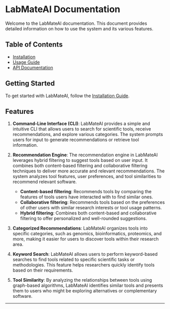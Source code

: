 
# LabMateAI Documentation

Welcome to the LabMateAI documentation. This document provides detailed information on how to use the system and its various features.

## Table of Contents
- [Installation](Installation.md)
- [Usage Guide](usage_guide.md)
- [API Documentation](api.md)

## Getting Started

To get started with LabMateAI, follow the [Installation Guide](installation.md).

## Features

1. **Command-Line Interface (CLI)**:
   LabMateAI provides a simple and intuitive CLI that allows users to search for scientific tools, receive recommendations, and explore various categories. The system prompts users for input to generate recommendations or retrieve tool information. 

2. **Recommendation Engine**:
   The recommendation engine in LabMateAI leverages hybrid filtering to suggest tools based on user input. It combines both content-based filtering and collaborative filtering techniques to deliver more accurate and relevant recommendations. The system analyzes tool features, user preferences, and tool similarities to recommend relevant software.

   - **Content-based filtering**: Recommends tools by comparing the features of tools users have interacted with to find similar ones.
   - **Collaborative filtering**: Recommends tools based on the preferences of other users with similar research interests or tool usage patterns.
   - **Hybrid filtering**: Combines both content-based and collaborative filtering to offer personalized and well-rounded suggestions.

3. **Categorized Recommendations**:
   LabMateAI organizes tools into specific categories, such as genomics, bioinformatics, proteomics, and more, making it easier for users to discover tools within their research area.

4. **Keyword Search**:
   LabMateAI allows users to perform keyword-based searches to find tools related to specific scientific tasks or methodologies. This feature helps researchers quickly identify tools based on their requirements.

5. **Tool Similarity**:
   By analyzing the relationships between tools using graph-based algorithms, LabMateAI identifies similar tools and presents them to users who might be exploring alternatives or complementary software.

---

